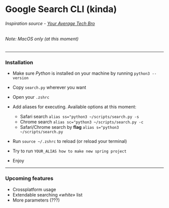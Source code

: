 # Google Search CLI (kinda)

###### Inspiration source - [Your Average Tech Bro](https://www.youtube.com/watch?v=6wwHv-cyOd0)

###### Note: MacOS only (at this moment)

---

### Installation

- Make sure _Python_ is installed on your machine by running `python3 --version`
- Copy `search.py` wherever you want
- Open your `.zshrc`
- Add aliases for executing. Available options at this moment:

  - Safari search `alias ss="python3 ~/scripts/search.py -s`
  - Chrome search `alias sc="python3 ~/scripts/search.py -c`
  - Safari/Chrome search by **flag** `alias s="python3 ~/scripts/search.py`

- Run `source ~/.zshrc` to reload (or reload your terminal)
- Try to run `YOUR_ALIAS how to make new spring project`
- Enjoy

---

### Upcoming features

- Crossplatform usage
- Extendable searching _«white»_ list
- More parameters (???)
